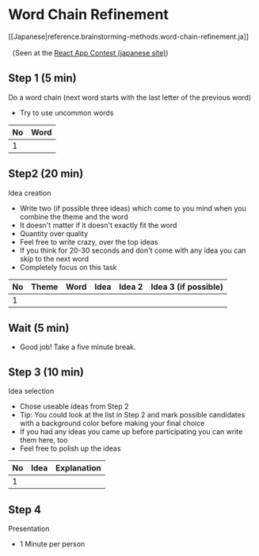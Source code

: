 
# Word Chain Refinement

[[Japanese|reference.brainstorming-methods.word-chain-refinement.ja]]

（Seen at the [React App Contest (japanese site)](https://sites.google.com/view/react-sports-2022/))

## Step 1 (5 min)
Do a word chain (next word starts with the last letter of the previous word)
- Try to use uncommon words

|No|Word|
|--|------|
|1 |      |

## Step2 (20 min)
Idea creation
- Write two (if possible three ideas) which come to you mind when you combine the theme and the word
- It doesn't matter if it doesn't exactly fit the word
- Quantity over quality
- Feel free to write crazy, over the top ideas
- If you think for 20-30 seconds and don't come with any idea you can skip to the next word
- Completely focus on this task

|No|Theme|Word|Idea|Idea 2|Idea 3 (if possible)|
|--|-----|----|----|------|--------------------|
|1 |     |    |    |      |                    |


## Wait (5 min)
- Good job! Take a five minute break.

## Step 3 (10 min)
Idea selection
- Chose useable ideas from Step 2
- Tip: You could look at the list in Step 2 and mark possible candidates with a background color before making your final choice
- If you had any ideas you came up before participating you can write them here, too
- Feel free to polish up the ideas

|No|Idea|Explanation|
|--|----|-----------|
|1 |    |           |

## Step 4
Presentation
- 1 Minute per person
